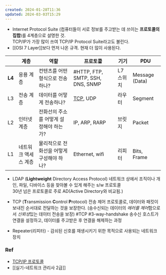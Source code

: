 ```yaml
---
created: 2024-01-28T11:36
updated: 2024-03-03T15:29
---
```

- Internet Protocol Suite (컴퓨터들이 서로 정보를 주고받는 데 쓰이는 **프로토콜의 집합**)를 4계층으로 설명한 것. <br/> TCP/IP가 가장 많이 쓰여 TCP/IP Protocol Suite라고도 불린다.
- [[OSI 7 Layer]]보다 먼저 나온 규격. 현재 더 많이 사용된다.

|  | 계층 | 역할 | 프로토콜 | 기기 | PDU |
| ---- | ---- | ---- | ---- | ---- | ---- |
| **L4** | 응용 계층 | 컨텐츠를 어떤 형식으로 전송하나? | #HTTP, FTP, SMTP, SSH, DNS, SNMP | L7 스위치 | Message (Data) |
| L3 | 전송 계층 | 데이터를 어떻게 전송하나? | [TCP](https://developer.mozilla.org/ko/docs/Glossary/TCP), UDP | 라우터 | Segment |
| L2 | 인터넷 계층 | 전화선의 주소를 어떻게 설정해야 하는가? | IP, ARP, RARP | 브릿지 | Packet |
| L1 | 네트워크 액세스 계층 | 물리적으로 전화선을 어떻게 구성해야 하나? | Ethernet, wifi | 리피터 | Bits, Frame |
- LDAP (**Lightweight** Directory Access Protocol) 
네트워크 상에서 조직이나 개인, 파일, 디바이스 등을 찾아볼 수 있게 해주는 s/w 프로토콜<br/> 30년 넘은 프로토콜로 주로 AD(Active Directory와 비교됨.)

- TCP (**T**ransmission **C**ontrol **P**rotocol)
전송 제어 프로토콜로, 데이터와 패킷이 보내진 순서대로 전달하는 것을 보장한다. (송수신되는 데이터의 *에러를 제어*함으로서 *신뢰성*있는 데이터 전송을 보장)
#TCP #3-way-handshake
송수신 호스트가 연결을 설정하고, 데이터를 주고받은 후 연결을 해제하는 과정

- Repeater(리피터) - 감쇠된 신호를 재생시키기 위한 목적으로 사용되는 네트워크 장치

### Ref
- [TCP/IP 프로토콜](https://inten.tistory.com/entry/TCP-IP-%ED%94%84%EB%A1%9C%ED%86%A0%EC%BD%9C)
- [[실기-네트워크 관리사 2급]]
